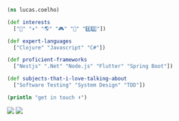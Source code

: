 ```clojure
(ns lucas.coelho)

(def interests
  ["🏀" "✈️" "🌎" "🎮" "🎸" "4️⃣2️⃣"])

(def expert-languages
  ["Clojure" "Javascript" "C#"])

(def proficient-frameworks
  ["Nestjs" ".Net" "Node.js" "Flutter" "Spring Boot"])

(def subjects-that-i-love-talking-about
  ["Software Testing" "System Design" "TDD"])

(println "get in touch ⬇️")
```
 
<div> 
  <a href = "mailto:lucasfcoelho1@gmail.com"><img src="https://img.shields.io/badge/-Gmail-%23333?style=for-the-badge&logo=gmail&logoColor=white" target="_blank"></a>
  <a href="https://www.linkedin.com/in/lucasfcoelho1" target="_blank"><img src="https://img.shields.io/badge/-LinkedIn-%230077B5?style=for-the-badge&logo=linkedin&logoColor=white" target="_blank"></a> 
   
</div>
